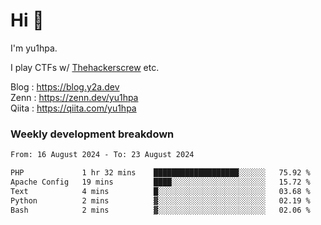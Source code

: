 # Hi 👋

I'm yu1hpa.

I play CTFs w/ [Thehackerscrew](https://www.thehackerscrew.team/) etc.

Blog : https://blog.y2a.dev  
Zenn : https://zenn.dev/yu1hpa  
Qiita : https://qiita.com/yu1hpa  

### Weekly development breakdown

<!--START_SECTION:waka-->

```txt
From: 16 August 2024 - To: 23 August 2024

PHP             1 hr 32 mins    ███████████████████░░░░░░   75.92 %
Apache Config   19 mins         ████░░░░░░░░░░░░░░░░░░░░░   15.72 %
Text            4 mins          █░░░░░░░░░░░░░░░░░░░░░░░░   03.68 %
Python          2 mins          ▓░░░░░░░░░░░░░░░░░░░░░░░░   02.19 %
Bash            2 mins          ▓░░░░░░░░░░░░░░░░░░░░░░░░   02.06 %
```

<!--END_SECTION:waka-->

